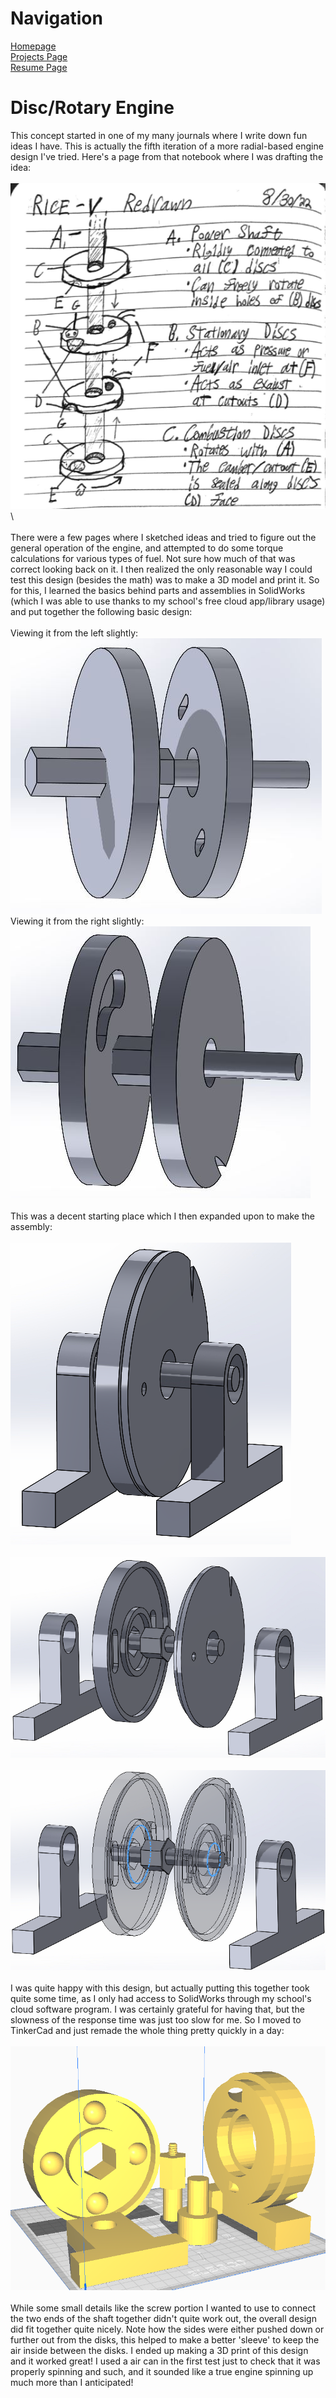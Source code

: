 <html>
<body>

  <div>
    <h1> Navigation </h1>
    <p>
      <a href="https://scicapt.github.io"> Homepage </a>
      <br>
      <a href="https://scicapt.github.io/Projects"> Projects Page </a>
      <br>
      <a href="https://scicapt.github.io/Resume">Resume Page</a>
    </p>
  </div>
  
  <div>
  <h1>Disc/Rotary Engine</h1>
  <p>
    This concept started in one of my many journals where I write down fun ideas I have. This is actually the fifth iteration of a more radial-based engine design I've tried. Here's a page from that notebook where I was drafting the idea:
    <br><br>
    <img src="./docs/assets/RvNotebook.JPG">\
    <br><br>
    There were a few pages where I sketched ideas and tried to figure out the general operation of the engine, and attempted to do some torque calculations for various types of fuel. Not sure how much of that was correct looking back on it.
    I then realized the only reasonable way I could test this design (besides the math) was to make a 3D model and print it. So for this, I learned the basics behind parts and assemblies in SolidWorks (which I was able to use thanks to my school's free cloud app/library usage) and put together the following basic design:
    <br><br>
    Viewing it from the left slightly:
    <br>
    <img src="./docs/assets/RV2.JPG">
    <br>
    Viewing it from the right slightly:
    <br>
    <img src="./docs/assets/RV3.JPG">
    <br><br>
    This was a decent starting place which I then expanded upon to make the assembly:
    <br><br>
    <img src="./docs/assets/RVbAssembly1.JPG">
    <br><br>
    <img src="./docs/assets/RVbAssembly2.JPG">
    <br><br>
    <img src="./docs/assets/RVbAssembly3.JPG">
    <br><br>
    I was quite happy with this design, but actually putting this together took quite some time, as I only had access to SolidWorks through my school's cloud software program. I was certainly grateful for having that, but the slowness of the response time was just too slow for me. So I moved to TinkerCad and just remade the whole thing pretty quickly in a day:
    <br><br>
    <img src="./docs/assets/RVbAssembly4.JPG">
    <br><br>
    While some small details like the screw portion I wanted to use to connect the two ends of the shaft together didn't quite work out, the overall design did fit together quite nicely. Note how the sides were either pushed down or further out from the disks, this helped to make a better 'sleeve' to keep the air inside between the disks. I ended up making a 3D print of this design and it worked great! I used a air can in the first test just to check that it was properly spinning and such, and it sounded like a true engine spinning up much more than I anticipated!
  </p>
  </div>
